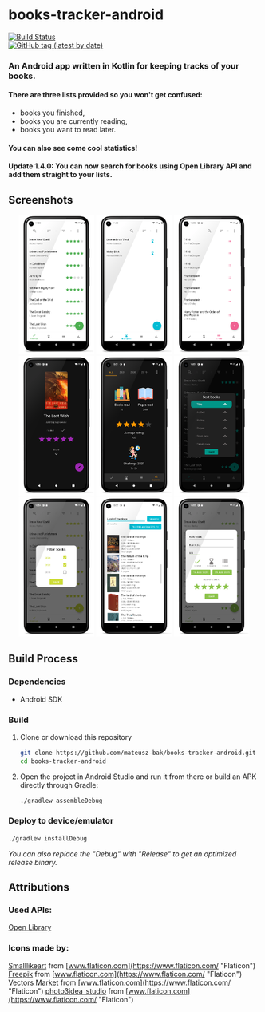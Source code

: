 # books-tracker-android   
[![Build Status](https://git-drone.mateusz.ovh/api/badges/mateusz-bak/books-tracker-android/status.svg)](https://git-drone.mateusz.ovh/mateusz-bak/books-tracker-android)  
[![GitHub tag (latest by date)](https://img.shields.io/github/v/tag/mateusz-bak/books-tracker-android?label=latest%20version)](https://github.com/mateusz-bak/books-tracker-android/releases/latest)

### An Android app written in Kotlin for keeping tracks of your books.  
#### There are three lists provided so you won't get confused:  
- books you finished,  
- books you are currently reading,  
- books you want to read later.
#### You can also see come cool statistics!  

#### Update 1.4.0: You can now search for books using Open Library API and add them straight to your lists.
  
## Screenshots  
<p align='center'>  
 <img src='doc/images/screenshot-finished.png' width='30%'/>  
 <img src='doc/images/screenshot-in-progress.png' width='30%'/>    
 <img src='doc/images/screenshot-to-read.png' width='30%'/>  

 <img src='doc/images/screenshot-display-book.png' width='30%'/>
 <img src='doc/images/screenshot-statistics.png' width='30%'/>
 <img src='doc/images/screenshot-sort-books.png' width='30%'/>

 <img src='doc/images/screenshot-filter-books.png' width='30%'/>
 <img src='doc/images/screenshot-book-search.png' width='30%'/>
 <img src='doc/images/screenshot-add-book-manual.png' width='30%'/>
</p>  


## Build Process

### Dependencies

- Android SDK

### Build

1. Clone or download this repository

   ```sh
   git clone https://github.com/mateusz-bak/books-tracker-android.git
   cd books-tracker-android
   ```

2. Open the project in Android Studio and run it from there or build an APK directly through Gradle:

   ```sh
   ./gradlew assembleDebug
   ```

### Deploy to device/emulator

   ```sh
   ./gradlew installDebug
   ```

*You can also replace the "Debug" with "Release" to get an optimized release binary.*
  
## Attributions
### Used APIs:
[Open Library](https://openlibrary.org/ "Open Library")
### Icons made by:
[Smalllikeart](https://www.flaticon.com/authors/smalllikeart "Smalllikeart") from [www.flaticon.com](https://www.flaticon.com/ "Flaticon")
[Freepik](https://www.freepik.com "Freepik") from [www.flaticon.com](https://www.flaticon.com/ "Flaticon")
[Vectors Market](https://www.flaticon.com/authors/vectors-market "Vectors Market") from [www.flaticon.com](https://www.flaticon.com/ "Flaticon")
[photo3idea_studio](https://www.flaticon.com/authors/photo3idea-studio "photo3idea_studio") from [www.flaticon.com](https://www.flaticon.com/ "Flaticon")
